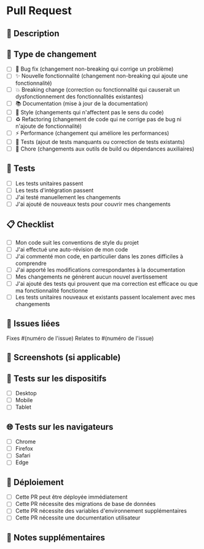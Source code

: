 # Pull Request

## 📝 Description
<!-- Décrivez les changements apportés dans cette PR -->

## 🎯 Type de changement
<!-- Cochez les cases appropriées -->
- [ ] 🐛 Bug fix (changement non-breaking qui corrige un problème)
- [ ] ✨ Nouvelle fonctionnalité (changement non-breaking qui ajoute une fonctionnalité)
- [ ] 💥 Breaking change (correction ou fonctionnalité qui causerait un dysfonctionnement des fonctionnalités existantes)
- [ ] 📚 Documentation (mise à jour de la documentation)
- [ ] 🎨 Style (changements qui n'affectent pas le sens du code)
- [ ] ♻️ Refactoring (changement de code qui ne corrige pas de bug ni n'ajoute de fonctionnalité)
- [ ] ⚡ Performance (changement qui améliore les performances)
- [ ] 🧪 Tests (ajout de tests manquants ou correction de tests existants)
- [ ] 🔧 Chore (changements aux outils de build ou dépendances auxiliaires)

## 🧪 Tests
<!-- Décrivez les tests que vous avez effectués pour valider vos changements -->
- [ ] Les tests unitaires passent
- [ ] Les tests d'intégration passent
- [ ] J'ai testé manuellement les changements
- [ ] J'ai ajouté de nouveaux tests pour couvrir mes changements

## 📋 Checklist
<!-- Vérifiez tous les éléments suivants avant de soumettre votre PR -->
- [ ] Mon code suit les conventions de style du projet
- [ ] J'ai effectué une auto-révision de mon code
- [ ] J'ai commenté mon code, en particulier dans les zones difficiles à comprendre
- [ ] J'ai apporté les modifications correspondantes à la documentation
- [ ] Mes changements ne génèrent aucun nouvel avertissement
- [ ] J'ai ajouté des tests qui prouvent que ma correction est efficace ou que ma fonctionnalité fonctionne
- [ ] Les tests unitaires nouveaux et existants passent localement avec mes changements

## 🔗 Issues liées
<!-- Liez les issues relatives à cette PR -->
Fixes #(numéro de l'issue)
Relates to #(numéro de l'issue)

## 📸 Screenshots (si applicable)
<!-- Ajoutez des captures d'écran pour les changements UI -->

## 📱 Tests sur les dispositifs
<!-- Cochez les dispositifs sur lesquels vous avez testé -->
- [ ] Desktop
- [ ] Mobile
- [ ] Tablet

## 🌐 Tests sur les navigateurs
<!-- Cochez les navigateurs sur lesquels vous avez testé -->
- [ ] Chrome
- [ ] Firefox
- [ ] Safari
- [ ] Edge

## 🚀 Déploiement
<!-- Informations sur le déploiement -->
- [ ] Cette PR peut être déployée immédiatement
- [ ] Cette PR nécessite des migrations de base de données
- [ ] Cette PR nécessite des variables d'environnement supplémentaires
- [ ] Cette PR nécessite une documentation utilisateur

## 📝 Notes supplémentaires
<!-- Toute information supplémentaire que les reviewers devraient connaître --> 
